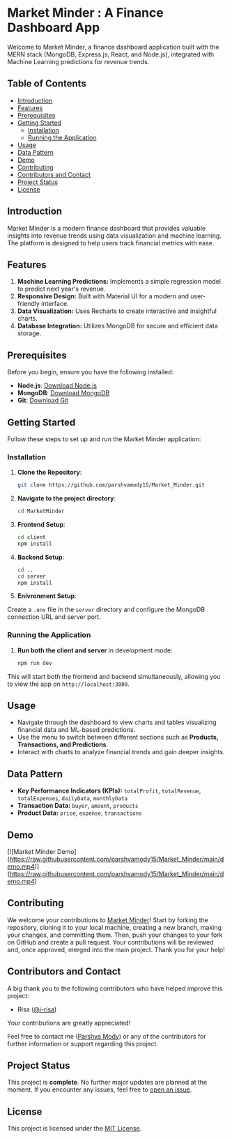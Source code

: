 # Market Minder : A Finance Dashboard App
Welcome to Market Minder, a finance dashboard application built with the MERN stack (MongoDB, Express.js, React, and Node.js), integrated with Machine Learning predictions for revenue trends.

## Table of Contents

- [Introduction](#introduction)
- [Features](#features)
- [Prerequisites](#prerequisites)
- [Getting Started](#getting-started)
  - [Installation](#installation)
  - [Running the Application](#running-the-application)
- [Usage](#usage)
- [Data Pattern](#data-pattern)
- [Demo](#demo)
- [Contributing](#contributing)
- [Contributors and Contact](#contributors-and-contact)
- [Project Status](#project-status)
- [License](#license)

## Introduction

Market Minder is a modern finance dashboard that provides valuable insights into revenue trends using data visualization and machine learning. The platform is designed to help users track financial metrics with ease.

## Features

1. **Machine Learning Predictions:** Implements a simple regression model to predict next year's revenue.
2. **Responsive Design:** Built with Material UI for a modern and user-friendly interface.
3. **Data Visualization:** Uses Recharts to create interactive and insightful charts.
4. **Database Integration:** Utilizes MongoDB for secure and efficient data storage.

## Prerequisites

Before you begin, ensure you have the following installed:

- **Node.js**: [Download Node.js](https://nodejs.org/)
- **MongoDB**: [Download MongoDB](https://www.mongodb.com/try/download/community)
- **Git**: [Download Git](https://git-scm.com/downloads)

## Getting Started

Follow these steps to set up and run the Market Minder application:

### Installation

1. **Clone the Repository**:
   ```bash
   git clone https://github.com/parshvamody15/Market_Minder.git
   
2. **Navigate to the project directory**:
    ```bash
    cd MarketMinder

3. **Frontend Setup**:
    
    ```bash
    cd client
    npm install

4. **Backend Setup**:
    ```bash
    cd ..
    cd server
    npm install

5. **Enivronment Setup**:

Create a `.env` file in the `server` directory and configure the MongoDB connection URL and server port.

### Running the Application

1. **Run both the client and server** in development mode:
     ```bash
     npm run dev

This will start both the frontend and backend simultaneously, allowing you to view the app on `http://localhost:3000`.

## Usage

- Navigate through the dashboard to view charts and tables visualizing financial data and ML-based predictions.
- Use the menu to switch between different sections such as **Products, Transactions, and Predictions**.
- Interact with charts to analyze financial trends and gain deeper insights.

## Data Pattern

- **Key Performance Indicators (KPIs):** `totalProfit`, `totalRevenue`, `totalExpenses`, `dailyData`, `monthlyData`
- **Transaction Data:** `buyer`, `amount`, `products`
- **Product Data:** `price`, `expense`, `transactions`

## Demo

[![Market Minder Demo]
(https://raw.githubusercontent.com/parshvamody15/Market_Minder/main/demo.mp4)]
(https://raw.githubusercontent.com/parshvamody15/Market_Minder/main/demo.mp4)

## Contributing

We welcome your contributions to [Market Minder](https://github.com/parshvamody15/Market_Minder.git)! Start by forking the repository, cloning it to your local machine, creating a new branch, making your changes, and committing them. Then, push your changes to your fork on GitHub and create a pull request. Your contributions will be reviewed and, once approved, merged into the main project. Thank you for your help!

## Contributors and Contact

A big thank you to the following contributors who have helped improve this project:

- Risa ([@i-risa](https://github.com/i-risa))

Your contributions are greatly appreciated!

Feel free to contact me ([Parshva Mody](mailto:parshva.p.mody@gmail.com)) or any of the contributors for further information or support regarding this project.

## Project Status

This project is **complete**. No further major updates are planned at the moment. If you encounter any issues, feel free to [open an issue](https://github.com/parshvamody15/Market_Minder/issues).

## License

This project is licensed under the [MIT License](LICENSE).
